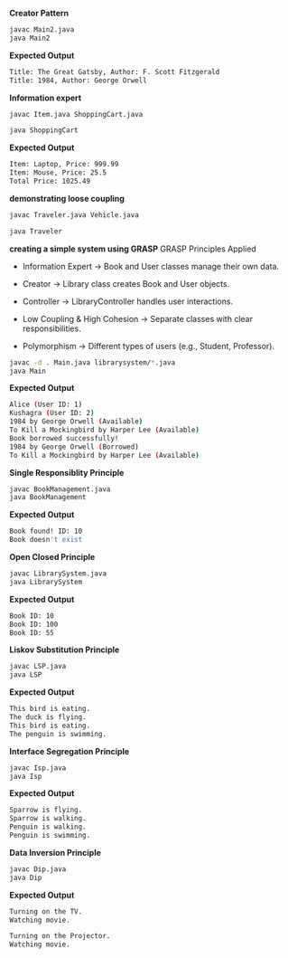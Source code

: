 **Creator Pattern**
```bash
javac Main2.java
java Main2

```
**Expected Output**
```bash
Title: The Great Gatsby, Author: F. Scott Fitzgerald
Title: 1984, Author: George Orwell
```

**Information expert**

```bash
javac Item.java ShoppingCart.java 

java ShoppingCart

```
**Expected Output**
```bash
Item: Laptop, Price: 999.99
Item: Mouse, Price: 25.5
Total Price: 1025.49
```


**demonstrating loose coupling**
```bash
javac Traveler.java Vehicle.java

java Traveler
```

**creating a simple system using GRASP**
GRASP Principles Applied

- Information Expert → Book and User classes manage their own data.

- Creator → Library class creates Book and User objects.

- Controller → LibraryController handles user interactions.

- Low Coupling & High Cohesion → Separate classes with clear responsibilities.

- Polymorphism → Different types of users (e.g., Student, Professor).


```bash
javac -d . Main.java librarysystem/*.java
java Main
```
**Expected Output**
```bash
Alice (User ID: 1)
Kushagra (User ID: 2)
1984 by George Orwell (Available)
To Kill a Mockingbird by Harper Lee (Available)
Book borrowed successfully!
1984 by George Orwell (Borrowed)
To Kill a Mockingbird by Harper Lee (Available)
```

**Single  Responsiblity Principle**
```bash
javac BookManagement.java
java BookManagement
```
**Expected Output**
```bash
Book found! ID: 10
Book doesn't exist
```

**Open Closed Principle**

```bash
javac LibrarySystem.java
java LibrarySystem
```

**Expected Output**
```bash
Book ID: 10
Book ID: 100
Book ID: 55
```

**Liskov Substitution Principle**

```bash
javac LSP.java
java LSP
```

**Expected Output**
```bash
This bird is eating.
The duck is flying.
This bird is eating.
The penguin is swimming.
```

**Interface Segregation Principle**

```bash
javac Isp.java
java Isp
```

**Expected Output**
```bash
Sparrow is flying.
Sparrow is walking.
Penguin is walking.
Penguin is swimming.
```
**Data Inversion Principle**

```bash
javac Dip.java
java Dip
```

**Expected Output**
```bash
Turning on the TV.
Watching movie.

Turning on the Projector.
Watching movie.
```
